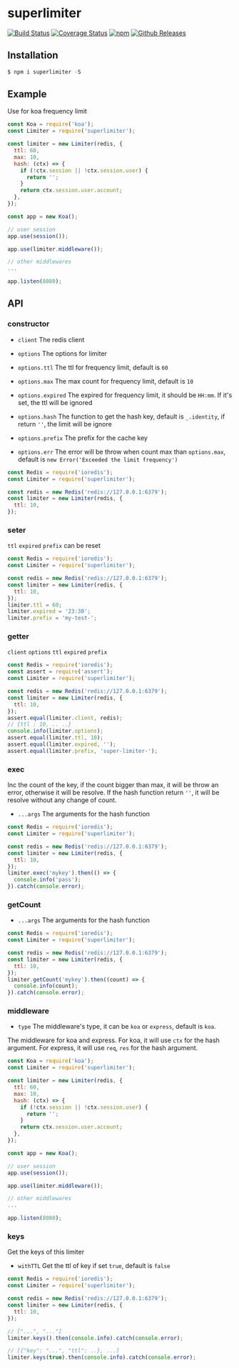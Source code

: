 # superlimiter

[![Build Status](https://travis-ci.org/vicanso/superlimiter.svg?branch=master)](https://travis-ci.org/vicanso/superlimiter)
[![Coverage Status](https://img.shields.io/coveralls/vicanso/superlimiter/master.svg?style=flat)](https://coveralls.io/r/vicanso/superlimiter?branch=master)
[![npm](http://img.shields.io/npm/v/superlimiter.svg?style=flat-square)](https://www.npmjs.org/package/superlimiter)
[![Github Releases](https://img.shields.io/npm/dm/superlimiter.svg?style=flat-square)](https://github.com/vicanso/superlimiter)


## Installation

```js
$ npm i superlimiter -S
```

## Example

Use for koa frequency limit

```js
const Koa = require('koa');
const Limiter = require('superlimiter');

const limiter = new Limiter(redis, {
  ttl: 60,
  max: 10,
  hash: (ctx) => {
    if (!ctx.session || !ctx.session.user) {
      return '';
    }
    return ctx.session.user.account;
  },
});

const app = new Koa();

// user session
app.use(session());

app.use(limiter.middleware());

// other middlewares
...

app.listen(8080);

```


## API

### constructor

- `client` The redis client

- `options` The options for limiter

- `options.ttl` The ttl for frequency limit, default is `60`

- `options.max` The max count for frequency limit, default is `10`

- `options.expired` The expired for frequency limit, it should be `HH:mm`. If it's set, the ttl will be ignored

- `options.hash` The function to get the hash key, default is `_.identity`, if return `''`, the limit will be ignore

- `options.prefix` The prefix for the cache key

- `options.err` The error will be throw when count max than `options.max`, default is `new Error('Exceeded the limit frequency')`

```js
const Redis = require('ioredis');
const Limiter = require('superlimiter');

const redis = new Redis('redis://127.0.0.1:6379');
const limiter = new Limiter(redis, {
  ttl: 10,
});
```

### seter

`ttl` `expired` `prefix` can be reset

```js
const Redis = require('ioredis');
const Limiter = require('superlimiter');

const redis = new Redis('redis://127.0.0.1:6379');
const limiter = new Limiter(redis, {
  ttl: 10,
});
limiter.ttl = 60;
limiter.expired = '23:30';
limiter.prefix = 'my-test-';
```

### getter

`client` `options` `ttl` `expired` `prefix`

```js
const Redis = require('ioredis');
const assert = require('assert');
const Limiter = require('superlimiter');

const redis = new Redis('redis://127.0.0.1:6379');
const limiter = new Limiter(redis, {
  ttl: 10,
});
assert.equal(limiter.client, redis);
// {ttl : 10, .. ..}
console.info(limiter.options);
assert.equal(limiter.ttl, 10);
assert.equal(limiter.expired, '');
assert.equal(limiter.prefix, 'super-limiter-');
```

### exec

Inc the count of the key, if the count bigger than max, it will be throw an error, otherwise it will be resolve. If the hash function return `''`, it will be resolve without any change of count.

- `...args` The arguments for the hash function

```js
const Redis = require('ioredis');
const Limiter = require('superlimiter');

const redis = new Redis('redis://127.0.0.1:6379');
const limiter = new Limiter(redis, {
  ttl: 10,
});
limiter.exec('mykey').then(() => {
  console.info('pass');
}).catch(console.error);
```

### getCount

- `...args` The arguments for the hash function 

```js
const Redis = require('ioredis');
const Limiter = require('superlimiter');

const redis = new Redis('redis://127.0.0.1:6379');
const limiter = new Limiter(redis, {
  ttl: 10,
});
limiter.getCount('mykey').then((count) => {
  console.info(count);
}).catch(console.error);
```

### middleware

- `type` The middleware's type, it can be `koa` or `express`, default is `koa`.

The middleware for koa and express. For koa, it will use `ctx` for the hash argument. For express, it will use `req`, `res` for the hash argument.

```js
const Koa = require('koa');
const Limiter = require('superlimiter');

const limiter = new Limiter(redis, {
  ttl: 60,
  max: 10,
  hash: (ctx) => {
    if (!ctx.session || !ctx.session.user) {
      return '';
    }
    return ctx.session.user.account;
  },
});

const app = new Koa();

// user session
app.use(session());

app.use(limiter.middleware());

// other middlewares
...

app.listen(8080);

```

### keys

Get the keys of this limiter

- `withTTL` Get the ttl of key if set `true`, default is `false`

```js
const Redis = require('ioredis');
const Limiter = require('superlimiter');

const redis = new Redis('redis://127.0.0.1:6379');
const limiter = new Limiter(redis, {
  ttl: 10,
});

// ["...", "..."]
limiter.keys().then(console.info).catch(console.error);

// [{"key": "...", "ttl": ..}, ...]
limiter.keys(true).then(console.info).catch(console.error);
```
